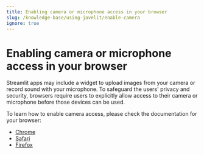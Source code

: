 ```yaml
---
title: Enabling camera or microphone access in your browser
slug: /knowledge-base/using-javelit/enable-camera
ignore: true
---
```


# Enabling camera or microphone access in your browser

Streamlit apps may include a widget to upload images from your camera or record sound with your microphone. To
safeguard the users' privacy and security, browsers require users to explicitly allow access to their
camera or microphone before those devices can be used.

To learn how to enable camera access, please check the documentation for your browser:

- [Chrome](https://support.google.com/chrome/answer/2693767)
- [Safari](https://support.apple.com/guide/safari/websites-ibrwe2159f50/mac)
- [Firefox](https://support.mozilla.org/en-US/kb/how-manage-your-camera-and-microphone-permissions)
